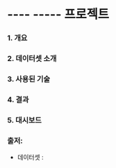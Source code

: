 # ---- ----- 프로젝트 


### 1. 개요

### 2. 데이터셋 소개

### 3. 사용된 기술


### 4. 결과


### 5. 대시보드



### 출저: 
- 데이터셋 :


